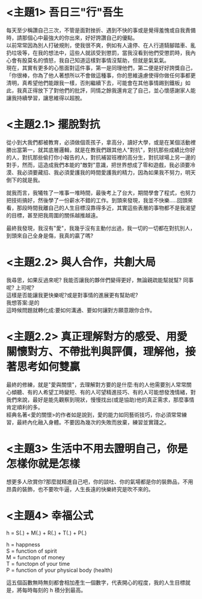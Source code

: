 # <主題1> 吾日三"行"吾生

每天至少稱讚自己三次，不管是面對挫折、遇到不快的事或是覺得羞愧或自我責備時，請那個心中最強大的你出來，好好誇讚自己的優點。  
以前常常因為別人打破規則，使我很不爽，例如有人違停、在人行道騎腳踏車、亂扔垃圾等，在我的想法中，這些人就該受到懲罰，當我沒看到他們受懲罰時，我內心會有股莫名的憤怒，我自己知道這樣對事情沒幫助，但就是氣氣氣。  
現在，其實有更多的心態面對這件事，第一是同理他們，第二便是好好誇獎自己，「你很棒，你為了他人著想所以不會做這種事，你的思維遠慮使得你做任何事都更清明，真希望他們能跟我一樣，否則繼續下去，可能會在其他事情踢到鐵板」如此，我真正得放下了對他們的批評，同情之餘我還肯定了自己，並心懷感謝家人能讓我持續學習，讓思維得以超脫。  

# <主題2.1> 擺脫對抗
從小到大我們都被教育，必須做個乖孩子，拿高分，讀好大學，或是在某個活動裡勝出當第一，就其底層邏輯，就是在教我們跟其他人"對抗"，對抗那些成績比你好的人，對抗那些偷打你小報告的人，對抗補習班裡的高分生，對抗球場上另一邊的對手，然而，這造成我們本能的"敵對"意識，把世界想成了零和遊戲，我必須要冷漠、我必須要藏招、我必須愛護我的時間愛護我的精力，因為如果我不努力，明天倒下的就是我。  

就我而言，我犧牲了一堆事一堆時間，最後考上了台大，期間學會了程式，也努力把技術搞好，然後學了一份薪水不錯的工作。到頭來發現，我並不快樂.....回頭來看，那段時間我離自己的人生目標沒靠得多近，其實這些表層的事物都不是我渴望的目標，甚至把我周圍的關係越推越遠。  

最終我發現，我沒有"愛"，我幾乎沒有主動付出過，我一切的一切都在對抗別人，到頭來自己全身是傷，我真的贏了嗎?

# <主題2.2> 與人合作，共創大局
我尋思，如果反過來呢? 我能否讓我的夥伴們變得更好，無論親疏能幫就幫? 同事呢? 上司呢?  
這樣是否能讓我更快樂呢?或是對事情的進展更有幫助呢?  
我想答案:是的  
這時候問題就轉化成:要如何溝通、要如何讓對方願意跟你合作。  

# <主題2.2> 真正理解對方的感受、用愛關懷對方、不帶批判與評價，理解他，接著思考如何雙贏
最終的修練，就是"愛與關懷"，去理解對方要的是什麼:有的人他需要別人常常關心傾聽、有的人希望工時變短、有的人可望精進技巧、有的人可能想發洩情緒，對我們來說，最好是能先觀察到現狀，慢慢找出(或是協助)他的真正需求，那麼事情肯定順利的多。  
經典名著<愛的關懷>的作者如是說到，愛的能力如同藝術技巧，你必須常常練習，最終內化融入身體。不要因為幾次的失敗而放棄，練習並實踐之。  

# <主題3> 生活中不用去證明自己，你是怎樣你就是怎樣
想更多人欣賞你?那麼就精進自己吧，你的談吐、你的氣場都是你的裝飾品，不用昂貴的裝飾，也不要吹牛逼，人生長遠的快樂終究是吹不來的。  


# <主題4> 幸福公式
h = S(.) + M(.) + R(.) + T(.) + P(.)

h = happness  
S = function of spirit  
M = functopn of money  
T = functopn of your time  
P = function of your physical body (health)  
    
這五個函數無時無刻都會相加產生一個數字，代表開心的程度，我的人生目標就是，將每時每刻的 h 積分到最高。